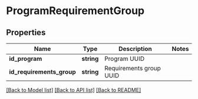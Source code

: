 # ProgramRequirementGroup

## Properties
Name | Type | Description | Notes
------------ | ------------- | ------------- | -------------
**id_program** | **string** | Program UUID | 
**id_requirements_group** | **string** | Requirements group UUID | 

[[Back to Model list]](../README.md#documentation-for-models) [[Back to API list]](../README.md#documentation-for-api-endpoints) [[Back to README]](../README.md)


